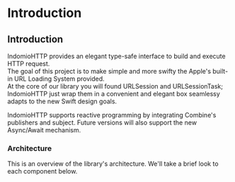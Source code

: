 # Introduction
## Introduction

IndomioHTTP provides an elegant type-safe interface to build and execute HTTP request.  
The goal of this project is to make simple and more swifty the Apple's built-in URL Loading System provided.  
At the core of our library you will found URLSession and URLSessionTask; IndomioHTTP just wrap them in a convenient and elegant box seamlessy adapts to the new Swift design goals.  

IndomioHTTP supports reactive programming by integrating Combine's publishers and subject. Future versions will also support the new Async/Await mechanism.

### Architecture

This is an overview of the library's architecture. We'll take a brief look to each component below.
